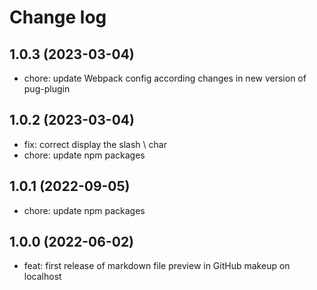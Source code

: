 # Change log

## 1.0.3 (2023-03-04)
- chore: update Webpack config according changes in new version of pug-plugin

## 1.0.2 (2023-03-04)
- fix: correct display the slash \ char
- chore: update npm packages

## 1.0.1 (2022-09-05)
- chore: update npm packages

## 1.0.0 (2022-06-02)
- feat: first release of markdown file preview in GitHub makeup on localhost
